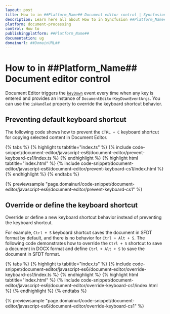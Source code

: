 ```yaml
---
layout: post
title: How to in ##Platform_Name## Document editor control | Syncfusion
description: Learn here all about How to in Syncfusion ##Platform_Name## Document editor control of Syncfusion Essential JS 2 and more.
platform: document-processing
control: How to 
publishingplatform: ##Platform_Name##
documentation: ug
domainurl: ##DomainURL##
---
```


# How to in ##Platform_Name## Document editor control

Document Editor triggers the [`keyDown`](https://ej2.syncfusion.com/documentation/api/document-editor/documentEditorKeyDownEventArgs/) event every time when any key is entered and provides an instance of `DocumentEditorKeyDownEventArgs`. You can use the `isHandled` property to override the keyboard shortcut behavior.

## Preventing default keyboard shortcut

The following code shows how to prevent the `CTRL + C` keyboard shortcut for copying selected content in Document Editor.

 

 {% tabs %}
{% highlight ts tabtitle="index.ts" %}
{% include code-snippet/document-editor/javascript-es6/document-editor/prevent-keyboard-cs1/index.ts %}
{% endhighlight %}
{% highlight html tabtitle="index.html" %}
{% include code-snippet/document-editor/javascript-es6/document-editor/prevent-keyboard-cs1/index.html %}
{% endhighlight %}
{% endtabs %}
        
{% previewsample "page.domainurl/code-snippet/document-editor/javascript-es6/document-editor/prevent-keyboard-cs1" %}

## Override or define the keyboard shortcut

Override or define a new keyboard shortcut behavior instead of preventing the keyboard shortcut.

For example, `Ctrl + S` keyboard shortcut saves the document in SFDT format by default, and there is no behavior for `Ctrl + Alt + S`. The following code demonstrates how to override the `Ctrl + S` shortcut to save a document in DOCX format and define `Ctrl + Alt + S` to save the document in SFDT format.

 

 {% tabs %}
{% highlight ts tabtitle="index.ts" %}
{% include code-snippet/document-editor/javascript-es6/document-editor/override-keyboard-cs1/index.ts %}
{% endhighlight %}
{% highlight html tabtitle="index.html" %}
{% include code-snippet/document-editor/javascript-es6/document-editor/override-keyboard-cs1/index.html %}
{% endhighlight %}
{% endtabs %}
        
{% previewsample "page.domainurl/code-snippet/document-editor/javascript-es6/document-editor/override-keyboard-cs1" %}
